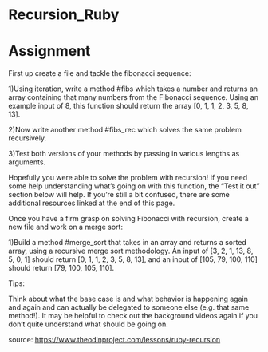 # Recursion_Ruby
# Assignment
First up create a file and tackle the fibonacci sequence:

1)Using iteration, write a method #fibs which takes a number and returns an array containing that many numbers from the Fibonacci sequence.
Using an example input of 8, this function should return the array [0, 1, 1, 2, 3, 5, 8, 13].

2)Now write another method #fibs_rec which solves the same problem recursively.

3)Test both versions of your methods by passing in various lengths as arguments.

Hopefully you were able to solve the problem with recursion! If you need some help understanding what’s going on with this function, the “Test it out” section below will help. If you’re still a bit confused, there are some additional resources linked at the end of this page.

Once you have a firm grasp on solving Fibonacci with recursion, create a new file and work on a merge sort:

1)Build a method #merge_sort that takes in an array and returns a sorted array, using a recursive merge sort methodology.
An input of [3, 2, 1, 13, 8, 5, 0, 1] should return [0, 1, 1, 2, 3, 5, 8, 13], and an input of [105, 79, 100, 110] should return [79, 100, 105, 110].

Tips:

Think about what the base case is and what behavior is happening again and again and can actually be delegated to someone else (e.g. that same method!).
It may be helpful to check out the background videos again if you don’t quite understand what should be going on.

source: https://www.theodinproject.com/lessons/ruby-recursion
